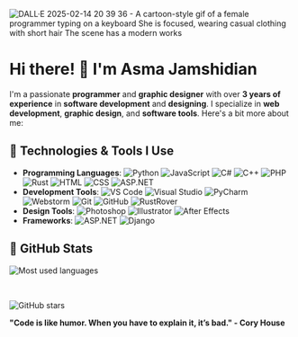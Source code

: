 ![DALL·E 2025-02-14 20 39 36 - A cartoon-style gif of a female programmer typing on a keyboard  She is focused, wearing casual clothing with short hair  The scene has a modern works](https://github.com/user-attachments/assets/e3d8992c-7858-4e5d-a657-94b4d3d2f9cf)

<p align="center">
  
  # Hi there! 👋 I'm **Asma Jamshidian** 

  I'm a passionate **programmer** and **graphic designer** with over **3 years of experience** in **software development** and **designing**. I specialize in **web development**, **graphic design**, and **software tools**. Here's a bit more about me:

  ## 🔧 Technologies & Tools I Use
  - **Programming Languages**: ![Python](https://img.shields.io/badge/-Python-black?logo=python&logoColor=white) ![JavaScript](https://img.shields.io/badge/-JavaScript-black?logo=javascript&logoColor=yellow) ![C#](https://img.shields.io/badge/-C%23-black?logo=csharp&logoColor=purple) ![C++](https://img.shields.io/badge/-C%2B%2B-black?logo=c%2B%2B&logoColor=00599C) ![PHP](https://img.shields.io/badge/-PHP-black?logo=php&logoColor=777BB4) ![Rust](https://img.shields.io/badge/-Rust-black?logo=rust&logoColor=white) ![HTML](https://img.shields.io/badge/-HTML-black?logo=html5&logoColor=E34F26) ![CSS](https://img.shields.io/badge/-CSS-black?logo=css3&logoColor=1572B6) ![ASP.NET](https://img.shields.io/badge/-ASP.NET-black?logo=aspnet&logoColor=white)
  - **Development Tools**: ![VS Code](https://img.shields.io/badge/-VS%20Code-black?logo=visualstudiocode&logoColor=007ACC) ![Visual Studio](https://img.shields.io/badge/-Visual%20Studio-black?logo=visualstudio&logoColor=5C2D91) ![PyCharm](https://img.shields.io/badge/-PyCharm-black?logo=pycharm&logoColor=green) ![Webstorm](https://img.shields.io/badge/-Webstorm-black?logo=webstorm&logoColor=3D9BFB) ![Git](https://img.shields.io/badge/-Git-black?logo=git&logoColor=F1502F) ![GitHub](https://img.shields.io/badge/-GitHub-black?logo=github&logoColor=white) ![RustRover](https://img.shields.io/badge/-RustRover-black?logo=jetbrains&logoColor=0073E6)
  - **Design Tools**: ![Photoshop](https://img.shields.io/badge/-Photoshop-black?logo=adobephotoshop&logoColor=31A8FF) ![Illustrator](https://img.shields.io/badge/-Illustrator-black?logo=adobeillustrator&logoColor=FF9A00) ![After Effects](https://img.shields.io/badge/-After%20Effects-black?logo=adobeaftereffects&logoColor=FF6F00)
  - **Frameworks**: ![ASP.NET](https://img.shields.io/badge/-ASP.NET-black?logo=aspnet&logoColor=white) ![Django](https://img.shields.io/badge/-Django-black?logo=django&logoColor=092E20)

  ## 🌟 GitHub Stats
<p align="center">
  
  ![Most used languages](https://github-readme-stats.vercel.app/api/top-langs/?username=Asma-Jamshidian2007&langs_count=3&layout=compact&theme=dark)

  <br>

  ![GitHub stars](https://github-readme-stats.vercel.app/api?username=Asma-Jamshidian2007&show_icons=true&count_private=true&hide_title=true&theme=dark)
</p>

  **"Code is like humor. When you have to explain it, it’s bad." - Cory House**
  
</p>
